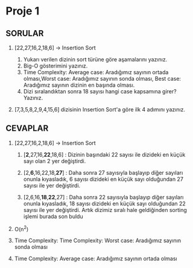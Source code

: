# Proje 1

## SORULAR

1. [22,27,16,2,18,6] -> Insertion Sort
    1. Yukarı verilen dizinin sort türüne göre aşamalarını yazınız.
    2. Big-O gösterimini yazınız.
    3. Time Complexity: Average case: Aradığımız sayının ortada olması,Worst case: Aradığımız sayının sonda olması, Best case: Aradığımız sayının dizinin en başında olması.
    4. Dizi sıralandıktan sonra 18 sayısı hangi case kapsamına girer? Yazınız.

2. [7,3,5,8,2,9,4,15,6] dizisinin Insertion Sort'a göre ilk 4 adımını yazınız.

## CEVAPLAR

1. [22,27,16,2,18,6] -> Insertion Sort

    1. [**2**,27,16,**22**,18,6] : Dizinin başındaki 22 sayısı ile dizideki en küçük sayı olan 2 yer değiştirdi.
    
    2. [2,**6**,16,22,18,**27**] : Daha sonra 27 sayısıyla başlayıp diğer sayıları onunla kıyasladık, 6 sayısı dizideki en küçük sayı olduğundan 27 sayısı ile yer değiştirdi.
    
    3. [2,6,16,**18**,**22**,27] : Daha sonra 22 sayısıyla başlayıp diğer sayıları onunla kıyasladık, 18 sayısı dizideki en küçük sayı olduğundan 22 sayısı ile yer değiştirdi. Artık dizimiz sıralı hale geldiğinden sorting işlemi burada son buldu

2. O(n<sup>2</sup>)

3. Time Complexity: Time Complexity: Worst case: Aradığımız sayının sonda olması

4. Time Complexity: Average case: Aradığımız sayının ortada olması

